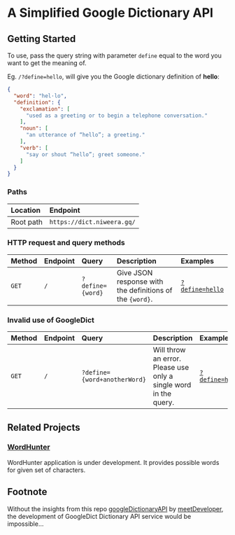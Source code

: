 # A Simplified Google Dictionary API

## Getting Started

To use, pass the query string with parameter `define` equal to the word you want to get the meaning of.

Eg. `/?define=hello`, will give you the Google dictionary definition of **hello**:

```json
{
  "word": "hel·lo",
  "definition": {
    "exclamation": [
      "used as a greeting or to begin a telephone conversation."
    ],
    "noun": [
      "an utterance of “hello”; a greeting."
    ],
    "verb": [
      "say or shout “hello”; greet someone."
    ]
  }
}
```

### Paths

| Location | Endpoint |
| :-- | :-- |
| Root path | `https://dict.niweera.gq/`|

### HTTP request and query methods

| Method | Endpoint | Query | Description | Examples |
| :-- | :-- | :-- | :-- | :-- |
| `GET` | `/` | `?define={word}` | Give JSON response with the definitions of the `{word}`. | [`?define=hello`](https://dict.niweera.gq/?define=hello) |

### Invalid use of GoogleDict

| Method | Endpoint | Query | Description | Examples |
| :-- | :-- | :-- | :-- | :-- |
| `GET` | `/` | `?define={word+anotherWord}` | Will throw an error. Please use only a single word in the query. | [`?define=hell+fire`](https://dict.niweera.gq/?define=hell+fire) |

## Related Projects

### [WordHunter](https://github.com/Niweera/wordhunter)

WordHunter application is under development. It provides possible words for given set of characters.

## Footnote

Without the insights from this repo [googleDictionaryAPI](https://github.com/meetDeveloper/googleDictionaryAPI) by [meetDeveloper](https://github.com/meetDeveloper), the development of GoogleDict Dictionary API service would be impossible...

